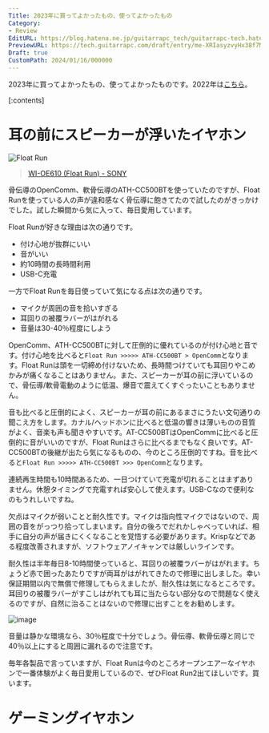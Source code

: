 ```yaml
---
Title: 2023年に買ってよかったもの、使ってよかったもの
Category:
- Review
EditURL: https://blog.hatena.ne.jp/guitarrapc_tech/guitarrapc-tech.hatenablog.com/atom/entry/6801883189074338367
PreviewURL: https://tech.guitarrapc.com/draft/entry/me-XRIasyzvyHx38f7MMYIevrro
Draft: true
CustomPath: 2024/01/16/000000
---
```


2023年に買ってよかったもの、使ってよかったものです。2022年は[こちら](https://tech.guitarrapc.com/entry/2022/12/31/212341)。

[:contents]

# 耳の前にスピーカーが浮いたイヤホン

![Float Run](https://github.com/guitarrapc/blog/assets/3856350/f30f66d0-7b06-49bb-b316-65f4a6c5afa1)

> [WI-OE610 (Float Run) - SONY](https://www.sony.jp/headphone/products/FloatRun/)

骨伝導のOpenComm、軟骨伝導のATH-CC500BTを使っていたのですが、Float Runを使っている人の声が違和感なく骨伝導に飽きてたので試したのがきっかけでした。試した瞬間から気に入って、毎日愛用しています。

Float Runが好きな理由は次の通りです。

* 付け心地が抜群にいい
* 音がいい
* 約10時間の長時間利用
* USB-C充電

一方でFloat Runを毎日使っていて気になる点は次の通りです。

* マイクが周囲の音を拾いすぎる
* 耳回りの被覆ラバーがはがれる
* 音量は30-40％程度にしよう

OpenComm、ATH-CC500BTに対して圧倒的に優れているのが付け心地と音です。付け心地を比べると`Float Run >>>>> ATH-CC500BT > OpenComm`となります。Float Runは頭を一切締め付けないため、長時間つけていても耳回りやこめかみが痛くなることはありません。また、スピーカーが耳の前に浮いているので、骨伝導/軟骨電動のように低温、爆音で震えてくすぐったいこともありません。

音も比べると圧倒的によく、スピーカーが耳の前にあるまさにうたい文句通りの聞こえ方をします。カナル/ヘッドホンに比べると低温の響きは薄いものの音質がよく、音楽も声も聞きやすいです。AT-CC500BTはOpenCommに比べると圧倒的に音がいいのですが、Float Runはさらに比べるまでもなく良いです。AT-CC500BTの後継が出たら気になるものの、今のところ圧倒的ですね。音を比べると`Float Run >>>>> ATH-CC500BT >>> OpenComm`となります。

連続再生時間も10時間あるため、一日つけていて充電が切れることはまずありません。休憩タイミングで充電すれば安心して使えます。USB-Cなので便利なのもうれしいですね。

欠点はマイクが弱いことと耐久性です。マイクは指向性マイクではないので、周囲の音をがっつり拾ってしまいます。自分の後ろでだれかしゃべっていれば、相手に自分の声が届きにくくなることを覚悟する必要があります。Krispなどである程度改善されますが、ソフトウェアノイキャンでは厳しいラインです。

耐久性は半年毎日8-10時間使っていると、耳回りの被覆ラバーがはがれます。ちょうど赤で囲ったあたりですが両耳がはがれてきたので修理に出しました。幸い保証期間以内で無償で修理してもらえましたが、耐久性は気になるところです。耳回りの被覆ラバーがすこしはがれても耳に当たらない部分なので問題なく使えるのですが、自然に治ることはないので修理に出すことをお勧めします。

![image](https://github.com/guitarrapc/blog/assets/3856350/b6e4ad1b-fa6e-442f-a5bf-02bfda1f9fb9)

音量は静かな環境なら、30％程度で十分でしょう。骨伝導、軟骨伝導と同じで40％以上にすると周囲に漏れるので注意です。

毎年各製品で言っていますが、Float Runは今のところオープンエアーなイヤホンで一番体験がよく毎日愛用しているので、ぜひFloat Run2出てほしいです。買います。

# ゲーミングイヤホン
